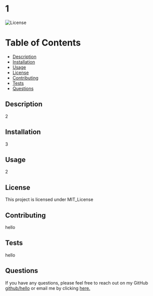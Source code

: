 
  # 1
  ![License](https://img.shields.io/badge/license-MIT_License-blue.svg)

  # Table of Contents 
  * [Description](#description)
  * [Installation](#installation)
  * [Usage](#usage)
  * [License](#license)
  * [Contributing](#contributing)
  * [Tests](#tests)
  * [Questions](#questions)

  ## Description 
  2

  ## Installation
  3

  ## Usage
  2

  ## License
  This project is licensed under MIT_License

  ## Contributing
  hello

  ## Tests
  hello

  ## Questions
  If you have any questions, please feel free to reach out on my GitHub [github/hello](https://github.com/hello) or email me by clicking [here.](mailto:hello@hello.com)

